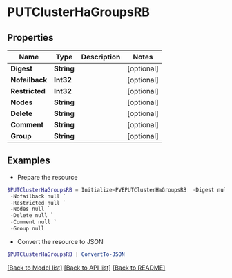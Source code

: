 # PUTClusterHaGroupsRB
## Properties

Name | Type | Description | Notes
------------ | ------------- | ------------- | -------------
**Digest** | **String** |  | [optional] 
**Nofailback** | **Int32** |  | [optional] 
**Restricted** | **Int32** |  | [optional] 
**Nodes** | **String** |  | [optional] 
**Delete** | **String** |  | [optional] 
**Comment** | **String** |  | [optional] 
**Group** | **String** |  | [optional] 

## Examples

- Prepare the resource
```powershell
$PUTClusterHaGroupsRB = Initialize-PVEPUTClusterHaGroupsRB  -Digest null `
 -Nofailback null `
 -Restricted null `
 -Nodes null `
 -Delete null `
 -Comment null `
 -Group null
```

- Convert the resource to JSON
```powershell
$PUTClusterHaGroupsRB | ConvertTo-JSON
```

[[Back to Model list]](../README.md#documentation-for-models) [[Back to API list]](../README.md#documentation-for-api-endpoints) [[Back to README]](../README.md)

